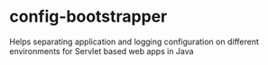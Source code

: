 config-bootstrapper
===================

Helps separating application and logging configuration on different environments for Servlet based web apps in Java